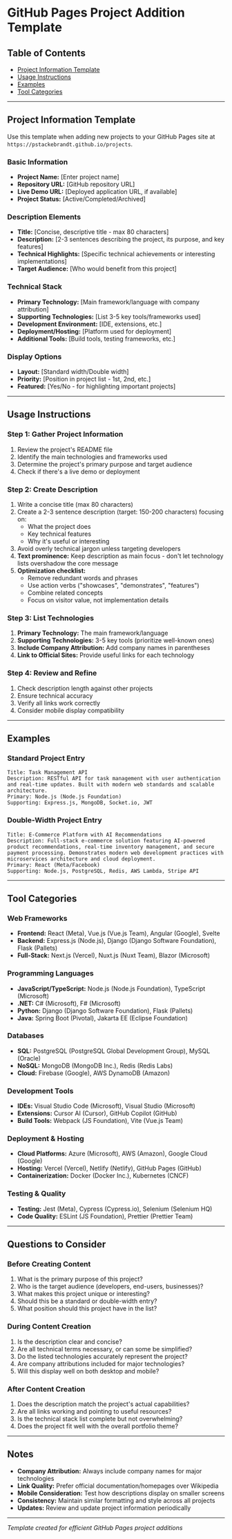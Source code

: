 # GitHub Pages Project Addition Template

## Table of Contents
- [Project Information Template](#project-information-template)
- [Usage Instructions](#usage-instructions)
- [Examples](#examples)
- [Tool Categories](#tool-categories)

---

## Project Information Template

Use this template when adding new projects to your GitHub Pages site at `https://pstackebrandt.github.io/projects`.

### Basic Information
- **Project Name:** [Enter project name]
- **Repository URL:** [GitHub repository URL]
- **Live Demo URL:** [Deployed application URL, if available]
- **Project Status:** [Active/Completed/Archived]

### Description Elements
- **Title:** [Concise, descriptive title - max 80 characters]
- **Description:** [2-3 sentences describing the project, its purpose, and key features]
- **Technical Highlights:** [Specific technical achievements or interesting implementations]
- **Target Audience:** [Who would benefit from this project]

### Technical Stack
- **Primary Technology:** [Main framework/language with company attribution]
- **Supporting Technologies:** [List 3-5 key tools/frameworks used]
- **Development Environment:** [IDE, extensions, etc.]
- **Deployment/Hosting:** [Platform used for deployment]
- **Additional Tools:** [Build tools, testing frameworks, etc.]

### Display Options
- **Layout:** [Standard width/Double width]
- **Priority:** [Position in project list - 1st, 2nd, etc.]
- **Featured:** [Yes/No - for highlighting important projects]

---

## Usage Instructions

### Step 1: Gather Project Information
1. Review the project's README file
2. Identify the main technologies and frameworks used
3. Determine the project's primary purpose and target audience
4. Check if there's a live demo or deployment

### Step 2: Create Description
1. Write a concise title (max 80 characters)
2. Create a 2-3 sentence description (target: 150-200 characters) focusing on:
   - What the project does
   - Key technical features
   - Why it's useful or interesting
3. Avoid overly technical jargon unless targeting developers
4. **Text prominence:** Keep description as main focus - don't let technology lists overshadow the core message
5. **Optimization checklist:**
   - Remove redundant words and phrases
   - Use action verbs ("showcases", "demonstrates", "features")
   - Combine related concepts
   - Focus on visitor value, not implementation details

### Step 3: List Technologies
1. **Primary Technology:** The main framework/language
2. **Supporting Technologies:** 3-5 key tools (prioritize well-known ones)
3. **Include Company Attribution:** Add company names in parentheses
4. **Link to Official Sites:** Provide useful links for each technology

### Step 4: Review and Refine
1. Check description length against other projects
2. Ensure technical accuracy
3. Verify all links work correctly
4. Consider mobile display compatibility

---

## Examples

### Standard Project Entry
```
Title: Task Management API
Description: RESTful API for task management with user authentication and real-time updates. Built with modern web standards and scalable architecture.
Primary: Node.js (Node.js Foundation)
Supporting: Express.js, MongoDB, Socket.io, JWT
```

### Double-Width Project Entry
```
Title: E-Commerce Platform with AI Recommendations
Description: Full-stack e-commerce solution featuring AI-powered product recommendations, real-time inventory management, and secure payment processing. Demonstrates modern web development practices with microservices architecture and cloud deployment.
Primary: React (Meta/Facebook)
Supporting: Node.js, PostgreSQL, Redis, AWS Lambda, Stripe API
```

---

## Tool Categories

### Web Frameworks
- **Frontend:** React (Meta), Vue.js (Vue.js Team), Angular (Google), Svelte
- **Backend:** Express.js (Node.js), Django (Django Software Foundation), Flask (Pallets)
- **Full-Stack:** Next.js (Vercel), Nuxt.js (Nuxt Team), Blazor (Microsoft)

### Programming Languages
- **JavaScript/TypeScript:** Node.js (Node.js Foundation), TypeScript (Microsoft)
- **.NET:** C# (Microsoft), F# (Microsoft)
- **Python:** Django (Django Software Foundation), Flask (Pallets)
- **Java:** Spring Boot (Pivotal), Jakarta EE (Eclipse Foundation)

### Databases
- **SQL:** PostgreSQL (PostgreSQL Global Development Group), MySQL (Oracle)
- **NoSQL:** MongoDB (MongoDB Inc.), Redis (Redis Labs)
- **Cloud:** Firebase (Google), AWS DynamoDB (Amazon)

### Development Tools
- **IDEs:** Visual Studio Code (Microsoft), Visual Studio (Microsoft)
- **Extensions:** Cursor AI (Cursor), GitHub Copilot (GitHub)
- **Build Tools:** Webpack (JS Foundation), Vite (Vue.js Team)

### Deployment & Hosting
- **Cloud Platforms:** Azure (Microsoft), AWS (Amazon), Google Cloud (Google)
- **Hosting:** Vercel (Vercel), Netlify (Netlify), GitHub Pages (GitHub)
- **Containerization:** Docker (Docker Inc.), Kubernetes (CNCF)

### Testing & Quality
- **Testing:** Jest (Meta), Cypress (Cypress.io), Selenium (Selenium HQ)
- **Code Quality:** ESLint (JS Foundation), Prettier (Prettier Team)

---

## Questions to Consider

### Before Creating Content
1. What is the primary purpose of this project?
2. Who is the target audience (developers, end-users, businesses)?
3. What makes this project unique or interesting?
4. Should this be a standard or double-width entry?
5. What position should this project have in the list?

### During Content Creation
1. Is the description clear and concise?
2. Are all technical terms necessary, or can some be simplified?
3. Do the listed technologies accurately represent the project?
4. Are company attributions included for major technologies?
5. Will this display well on both desktop and mobile?

### After Content Creation
1. Does the description match the project's actual capabilities?
2. Are all links working and pointing to useful resources?
3. Is the technical stack list complete but not overwhelming?
4. Does the project fit well with the overall portfolio theme?

---

## Notes

- **Company Attribution:** Always include company names for major technologies
- **Link Quality:** Prefer official documentation/homepages over Wikipedia
- **Mobile Consideration:** Test how descriptions display on smaller screens
- **Consistency:** Maintain similar formatting and style across all projects
- **Updates:** Review and update project information periodically

---

*Template created for efficient GitHub Pages project additions* 